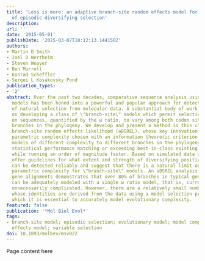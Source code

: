 ```yaml
---
title: 'Less is more: an adaptive branch-site random effects model for efficient detection
  of episodic diversifying selection'
description:
url: ''
date: '2015-05-01'
publishDate: '2025-03-07T18:12:13.144150Z'
authors:
- Martin D Smith
- Joel O Wertheim
- Steven Weaver
- Ben Murrell
- Konrad Scheffler
- Sergei L Kosakovsky Pond
publication_types:
- '2'
abstract: Over the past two decades, comparative sequence analysis using codon-substitution
  models has been honed into a powerful and popular approach for detecting signatures
  of natural selection from molecular data. A substantial body of work has focused
  on developing a class of \"branch-site\" models which permit selective pressures
  on sequences, quantified by the ω ratio, to vary among both codon sites and individual
  branches in the phylogeny. We develop and present a method in this class, adaptive
  branch-site random effects likelihood (aBSREL), whose key innovation is variable
  parametric complexity chosen with an information theoretic criterion. By applying
  models of different complexity to different branches in the phylogeny, aBSREL delivers
  statistical performance matching or exceeding best-in-class existing approaches,
  while running an order of magnitude faster. Based on simulated data analysis, we
  offer guidelines for what extent and strength of diversifying positive selection
  can be detected reliably and suggest that there is a natural limit on the optimal
  parametric complexity for \"branch-site\" models. An aBSREL analysis of 8,893 Euteleostomes
  gene alignments demonstrates that over 80% of branches in typical gene phylogenies
  can be adequately modeled with a single ω ratio model, that is, current models are
  unnecessarily complicated. However, there are a relatively small number of key branches,
  whose identities are derived from the data using a model selection procedure, for
  which it is essential to accurately model evolutionary complexity.
featured: false
publication: '*Mol Biol Evol*'
tags:
- branch-site model; episodic selection; evolutionary model; model complexity; random
  effects model; variable selection
doi: 10.1093/molbev/msv022
---
```


Page content here